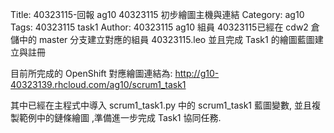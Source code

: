 Title: 40323115-回報 ag10 40323115 初步繪圖主機與連結
Category: ag10
Tags: 40323115 task1
Author: 40323115
ag10 組員 40323115已經在 cdw2 倉儲中的 master 分支建立對應的組員 40323115.leo 並且完成 Task1 的繪圖藍圖建立與註冊

<!-- PELICAN_END_SUMMARY -->

目前所完成的 OpenShift 對應繪圖連結為: <a href="http://g10-40323139.rhcloud.com/ag10/scrum1_task1">http://g10-40323139.rhcloud.com/ag10/scrum1_task1</a>

其中已經在主程式中導入 scrum1_task1.py 中的 scrum1_task1 藍圖變數, 並且複製範例中的鏈條繪圖 ,準備進一步完成 Task1 協同任務.
